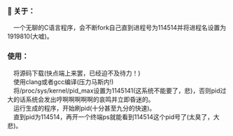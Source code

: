 ### 💩 关于：      
&emsp;一个无聊的C语言程序，会不断fork自己直到进程号为114514并将进程名设置为1919810(大嘘)。          
### 使用：     
&emsp;将源码下载(快点端上来罢，已经迫不及待力！)          
&emsp;使用clang或者gcc编译(压力马斯内!)         
&emsp;将/proc/sys/kernel/pid_max设置为1145141(这系统不能要了，悲)，否则pid过大的话系统会发出哼啊啊啊啊啊的哀鸣并立即昏迷的。          
&emsp;运行生成的程序，开始刷pid(十分甚至九分的快速)。       
&emsp;直到pid为114514，再开一个终端ps就能看到114514这个pid号了(太臭了，大悲)。        

